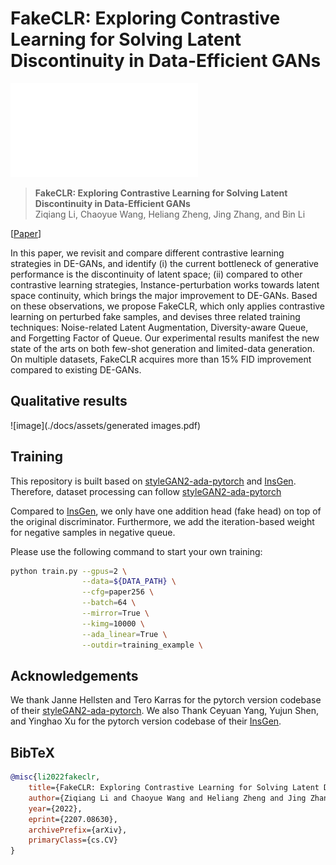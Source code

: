 # FakeCLR: Exploring Contrastive Learning for Solving Latent Discontinuity in Data-Efficient GANs

![image](./docs/assets/FakeCLR.pdf)

> **FakeCLR: Exploring Contrastive Learning for Solving Latent Discontinuity in Data-Efficient GANs** <br>
> Ziqiang Li, Chaoyue Wang, Heliang Zheng, Jing Zhang, and Bin Li <br>

[[Paper](https://arxiv.org/pdf/2207.08630.pdf)]

In this paper, we revisit and compare different contrastive learning strategies in DE-GANs, and identify (i) the current bottleneck of generative performance is the discontinuity of latent space; (ii) compared to other contrastive learning strategies, Instance-perturbation works towards latent space continuity, which brings the major improvement to DE-GANs. Based on these observations, we propose FakeCLR, which only applies contrastive learning on perturbed fake samples, and devises three related training techniques: Noise-related Latent Augmentation, Diversity-aware Queue, and Forgetting Factor of Queue. Our experimental results manifest the new state of the arts on both few-shot generation and limited-data generation. On multiple datasets, FakeCLR acquires more than 15% FID improvement compared to existing DE-GANs. 

## Qualitative results

![image](./docs/assets/generated images.pdf)

## Training

This repository is built based on [styleGAN2-ada-pytorch](https://github.com/NVlabs/stylegan2-ada-pytorch) and [InsGen](https://github.com/genforce/insgen). Therefore, dataset processing can follow [styleGAN2-ada-pytorch](https://github.com/NVlabs/stylegan2-ada-pytorch)

Compared to [InsGen](https://github.com/genforce/insgen), we only have one addition head (fake head) on top of the original discriminator. Furthermore, we add the iteration-based weight for negative samples in negative queue.


Please use the following command to start your own training:

```bash
python train.py --gpus=2 \
                --data=${DATA_PATH} \
                --cfg=paper256 \
                --batch=64 \
                --mirror=True \
                --kimg=10000 \
                --ada_linear=True \
                --outdir=training_example \
```

## Acknowledgements

We thank Janne Hellsten and Tero Karras for the pytorch version codebase of their [styleGAN2-ada-pytorch](https://github.com/NVlabs/stylegan2-ada-pytorch). We also Thank Ceyuan Yang, Yujun Shen, and Yinghao Xu for the pytorch version codebase of their [InsGen](https://github.com/genforce/insgen).

## BibTeX

```bibtex
@misc{li2022fakeclr,
    title={FakeCLR: Exploring Contrastive Learning for Solving Latent Discontinuity in Data-Efficient GANs},
    author={Ziqiang Li and Chaoyue Wang and Heliang Zheng and Jing Zhang and Bin Li},
    year={2022},
    eprint={2207.08630},
    archivePrefix={arXiv},
    primaryClass={cs.CV}
}
```
